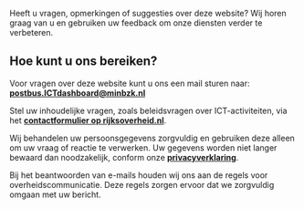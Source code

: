 Heeft u vragen, opmerkingen of suggesties over deze website? Wij horen graag van u en gebruiken uw feedback om onze diensten verder te verbeteren.

## Hoe kunt u ons bereiken?

Voor vragen over deze website kunt u ons een mail sturen naar: **[postbus.ICTdashboard@minbzk.nl](mailto:postbus.ICTdashboard@minbzk.nl)**

Stel uw inhoudelijke vragen, zoals beleidsvragen over ICT-activiteiten, via het **[contactformulier op rijksoverheid.nl](https://www.rijksoverheid.nl/contact/informatie-rijksoverheid/e-mail-sturen)**.

Wij behandelen uw persoonsgegevens zorgvuldig en gebruiken deze alleen om uw vraag of reactie te verwerken. Uw gegevens worden niet langer bewaard dan noodzakelijk, conform onze **[privacyverklaring](https://www.rijksictdashboard.nl/Privacy)**.

Bij het beantwoorden van e-mails houden wij ons aan de regels voor overheidscommunicatie. Deze regels zorgen ervoor dat we zorgvuldig omgaan met uw bericht.
